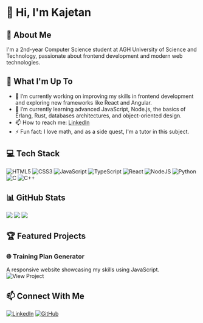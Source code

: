 # 👋 Hi, I'm Kajetan

## 💫 About Me
I'm a 2nd-year Computer Science student at AGH University of Science and Technology, passionate about frontend development and modern web technologies.

## 🚀 What I'm Up To
- 🔭 I’m currently working on improving my skills in frontend development and exploring new frameworks like React and Angular.
- 🌱 I’m currently learning advanced JavaScript, Node.js, the basics of Erlang, Rust, databases architectures, and object-oriented design.
- 📫 How to reach me: [LinkedIn](https://www.linkedin.com/in/kajetan-fratczak/)
- ⚡ Fun fact: I love math, and as a side quest, I'm a tutor in this subject.

## 💻 Tech Stack
![HTML5](https://img.shields.io/badge/html5-%23E34F26.svg?style=for-the-badge&logo=html5&logoColor=white)
![CSS3](https://img.shields.io/badge/css3-%231572B6.svg?style=for-the-badge&logo=css3&logoColor=white)
![JavaScript](https://img.shields.io/badge/javascript-%23323330.svg?style=for-the-badge&logo=javascript&logoColor=%23F7DF1E)
![TypeScript](https://img.shields.io/badge/typescript-%23007ACC.svg?style=for-the-badge&logo=typescript&logoColor=white)
![React](https://img.shields.io/badge/react-%2320232a.svg?style=for-the-badge&logo=react&logoColor=%2361DAFB)
![NodeJS](https://img.shields.io/badge/node.js-6DA55F?style=for-the-badge&logo=node.js&logoColor=white)
![Python](https://img.shields.io/badge/python-3670A0?style=for-the-badge&logo=python&logoColor=ffdd54)
![C](https://img.shields.io/badge/c-%2300599C.svg?style=for-the-badge&logo=c&logoColor=white)
![C++](https://img.shields.io/badge/c++-%2300599C.svg?style=for-the-badge&logo=c%2B%2B&logoColor=white)

## 📊 GitHub Stats
![](https://github-readme-stats.vercel.app/api?username=kajetanfratczak&theme=react&hide_border=false&include_all_commits=true&count_private=true)
![](https://github-readme-streak-stats.herokuapp.com/?user=kajetanfratczak&theme=react&hide_border=false)
![](https://github-readme-stats.vercel.app/api/top-langs/?username=kajetanfratczak&theme=react&hide_border=false&include_all_commits=true&count_private=true&layout=compact)

## 🏆 Featured Projects

### 🌐 Training Plan Generator
A responsive website showcasing my skills using JavaScript.
![View Project](https://kajetanfratczak.github.io)

## 📫 Connect With Me
[![LinkedIn](https://img.shields.io/badge/LinkedIn-%230077B5.svg?style=for-the-badge&logo=linkedin&logoColor=white)](https://linkedin.com/in/kajetan-fratczak)
[![GitHub](https://img.shields.io/badge/GitHub-%23121011.svg?style=for-the-badge&logo=github&logoColor=white)](https://github.com/kajetan-fratczak)
